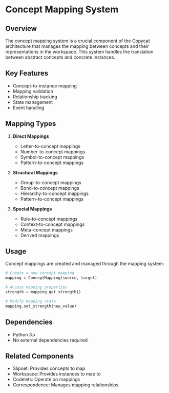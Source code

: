 # Concept Mapping System

## Overview
The concept mapping system is a crucial component of the Copycat architecture that manages the mapping between concepts and their representations in the workspace. This system handles the translation between abstract concepts and concrete instances.

## Key Features
- Concept-to-instance mapping
- Mapping validation
- Relationship tracking
- State management
- Event handling

## Mapping Types
1. **Direct Mappings**
   - Letter-to-concept mappings
   - Number-to-concept mappings
   - Symbol-to-concept mappings
   - Pattern-to-concept mappings

2. **Structural Mappings**
   - Group-to-concept mappings
   - Bond-to-concept mappings
   - Hierarchy-to-concept mappings
   - Pattern-to-concept mappings

3. **Special Mappings**
   - Rule-to-concept mappings
   - Context-to-concept mappings
   - Meta-concept mappings
   - Derived mappings

## Usage
Concept mappings are created and managed through the mapping system:

```python
# Create a new concept mapping
mapping = ConceptMapping(source, target)

# Access mapping properties
strength = mapping.get_strength()

# Modify mapping state
mapping.set_strength(new_value)
```

## Dependencies
- Python 3.x
- No external dependencies required

## Related Components
- Slipnet: Provides concepts to map
- Workspace: Provides instances to map to
- Codelets: Operate on mappings
- Correspondence: Manages mapping relationships 